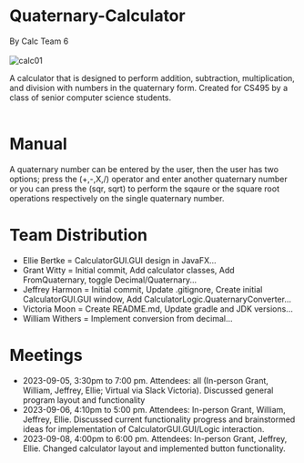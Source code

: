 # Quaternary-Calculator
By Calc Team 6<br><br>
![calc01](https://github.com/Kroll-man/Quaternary-Calculator/assets/97885755/2a8259fd-07b1-4e8b-b51b-2c703e5d254b)


A calculator that is designed to perform addition, subtraction, multiplication, and division with numbers in the quaternary form. Created for CS495 by a class of senior computer science students.<br><br>
# Manual
A quaternary number can be entered by the user, then the user has two options; press the (+,-,X,/) operator and enter another quaternary number or you can press the (sqr, sqrt) to perform the sqaure or the square root operations respectively on the single quaternary number.
# Team Distribution
- Ellie Bertke = CalculatorGUI.GUI design in JavaFX...
- Grant Witty = Initial commit, Add calculator classes, Add FromQuaternary, toggle Decimal/Quaternary...
- Jeffrey Harmon = Initial commit, Update .gitignore, Create initial CalculatorGUI.GUI window, Add CalculatorLogic.QuaternaryConverter...
- Victoria Moon = Create README.md, Update gradle and JDK versions...
- William Withers = Implement conversion from decimal...
# Meetings
- 2023-09-05, 3:30pm to 7:00 pm. Attendees: all (In-person Grant, William, Jeffrey, Ellie; Virtual via Slack Victoria). Discussed general program layout and functionality
- 2023-09-06, 4:10pm to 5:00 pm. Attendees: In-person Grant, William, Jeffrey, Ellie. Discussed current functionality progress and brainstormed ideas for implementation of CalculatorGUI.GUI/Logic interaction.
- 2023-09-08, 4:00pm to 6:00 pm. Attendees: In-person Grant, Jeffrey, Ellie. Changed calculator layout and implemented button functionality.